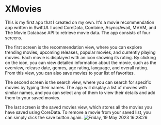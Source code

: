 # XMovies
This is my first app that I created on my own. It's a movie recommendation app written in SwiftUI. I used CoreData, Combine, Async/Await, MVVM, and The Movie Database API to retrieve movie data. The app consists of four screens.

The first screen is the recommendation view, where you can explore trending movies, upcoming releases, popular movies, and currently playing movies. Each movie is displayed with an icon showing its rating. By clicking on the icon, you can view detailed information about the movie, such as the overview, release date, genres, age rating, language, and overall rating. From this view, you can also save movies to your list of favorites.

The second screen is the search view, where you can search for specific movies by typing their names. The app will display a list of movies with similar names, and you can select any of them to view their details and add them to your saved movies.

The last screen is the saved movies view, which stores all the movies you have saved using CoreData. To remove a movie from your saved list, you can simply click the save button again.
![Friday, 19 May 2023 16:28:26](https://github.com/DenysSalaudin/XMovies/assets/122059775/9bd58c2f-ab01-45fc-baa8-2d381397689f)
